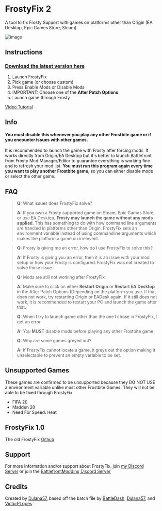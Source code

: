 # FrostyFix 2
A tool to fix Frosty Support with games on platforms other than Origin (EA Desktop, Epic Games Store, Steam)

![image](https://i.imgur.com/6h3ngWV.png)

## Instructions

### [Download the latest version here](https://github.com/Dulana57/FrostyFix/releases)

1. Launch FrostyFix
2. Pick game (or choose custom)
3. Press Enable Mods or Disable Mods
4. IMPORTANT: Choose one of the **After Patch Options**
5. Launch game through Frosty

[Video Tutorial](https://www.youtube.com/watch?v=-oUOCvFBGLs)

## Info
#### **You must disable this whenever you play any other Frostbite game or if you encounter issues with other games.**
It is recommended to launch the game with Frosty after forcing mods.
It works directly from Origin/EA Desktop but it's better to launch Battlefront from Frosty Mod Manager/Editor to guarantee everything is working fine and to refresh your mod list.
**You must run this program again every time you want to play another Frostbite game**, so you can either disable mods or select the other game.

## FAQ

> **Q:** What issues does FrostyFix solve?
> 
> **A:** If you own a Frosty supported game on Steam, Epic Games Store, or use EA Desktop, **Frosty may launch the game without any mods applied**. This has something to do with how command line arguments are handled in platforms other than Origin. FrostyFix sets an environment variable instead of using commandline arguments which makes the platform a game on irrelevent.

> **Q:** Frosty is giving me an error, how do I use FrostyFix to solve this?
> 
> **A:** If Frosty is giving you an error, then it is an issue with your mod setup or how your Frosty is configured. FrostyFix was not created to solve those issue.

> **Q:** Mods are still not working after FrostyFix
> 
> **A:** Make sure to click on either **Restart Origin** or **Restart EA Desktop** in the After Patch Options (Depending on the platform you use. If that does not work, try restarting Origin or EADesk again. If it still does not work, it is recommended to restart your PC and launch the game after that.

> **Q:** When I try to launch game other than the one I chose in FrostyFix, I get an error
> 
> **A:** You **MUST** disable mods before playing any other Frostbite game 

> **Q:** Why are some games greyed out?
> 
> **A:** If FrostyFix cannot locate a game, it greys out the option making it unselectable to prevent an empty variable to be set.

## Unsupported Games
These games are confirmed to be unsupported because they DO NOT USE a environment variable unlike most other Frostbite Games. They will not be able to be fixed through FrostyFix
- FIFA 20
- Madden 20
- Need For Speed: Heat

## FrostyFix 1.0
The old FrostyFix [Github](https://github.com/Dulana57/FrostyFix-Old)

## Support
For more information and/or support about FrostyFix, join [my Discord Server](https://discord.gg/57sJ6fj) or join the [BattlefrontModding Discord Server](https://discord.gg/EzXSJfUDmq)

## Credits
Created by [Dulana57](https://Dulana57.com), based off the batch file by [BattleDash](https://forums.nexusmods.com/index.php?/topic/9737483-a-permanent-solution-to-epic-games-modding/), [Dulana57](https://Dulana57.com), and [VictorPLopes](https://twitter.com/VictorPL2003/)
